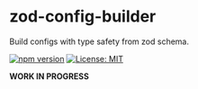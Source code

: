 # zod-config-builder

Build configs with type safety from zod schema.

[![npm version](https://badge.fury.io/js/zcb.svg)](https://badge.fury.io/js/zcb)
[![License: MIT](https://img.shields.io/badge/License-MIT-yellow.svg)](LICENSE)

**WORK IN PROGRESS**
